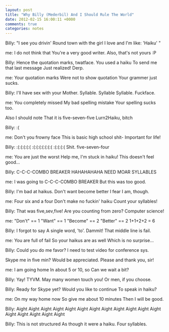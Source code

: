 ```yaml
---
layout: post
title: "Why Billy (Mederbil) And I Should Rule The World"
date: 2012-02-15 16:00:11 +0000
comments: true
categories: notes
---
```


Billy: "I see you drivin'
Round town with the girl I love
and I'm like: 'Haiku' "

me: I do not think that
You're a very good writer.
Also, that's not yours :P

Billy: Hence the quotation marks, twatface.
You used a haiku
To send me that last message
Just realized! Derp.

me: Your quotation marks
Were not to show quotation
Your grammer just sucks.

Billy: I'll have sex with your
Mother. Syllable. Syllable
Syllable. Fuckface.

me: You completely missed
My bad spelling mistake
Your spelling sucks too.

Also I should note
That it is five-seven-five
Lurn2Haiku, bitch

Billy: :(

me: Don't you frowny face
This is basic high school shit-
Important for life!

Billy: :(:(:(:(:(
:(:(:(:(:(:(:(
:(:(:(:(
Shit. five-seven-four

me: You are just the worst
Help me, I'm stuck in haiku!
This doesn't feel good...

Billy: C-C-C-COMBO
BREAKER HAHAHAHAHA
NEED MOAR SYLLABLES

me: I was going to
C-C-C-COMBO BREAKER
But this was too good.

Billy: I'm bad at haikus.
Don't want become better
I fear I am, though.

me: Four six and a four
Don't make no fuckin' haiku
Count your syllables!

Billy: That was five,sev,five!
Are you counting from zero?
Computer science!

me: "Don't" == 1
"Want" == 1
"Become" == 2
"Better" == 2
1+1+2+2 = 6

Billy: I forgot to say
A single word, 'to'. Dammit!
That middle line is fail.

me: You are full of fail
So your haikus are as well
Which is no surprise...

Billy: Could you do me favor?
I need to test video
for conference sys.

Skype me in five min?
Would be appreciated.
Please and thank you, sir!

me: I am going home
In about 5 or 10, so
Can we wait a bit?

Billy: Yay! TYVM.
May many women touch you!
Or men, if you choose.

Billy: Ready for Skype yet?
Would you like to continue
To speak in haiku?

me: On my way home now
So give me about 10 minutes
Then I will be good.

Billy: Aight Aight Aight Aight Aight
Aight Aight Aight Aight Aight Aight Aight
Aight Aight Aight Aight Aight

Billy: This is not structured
As though it were a haiku.
Four syllables.